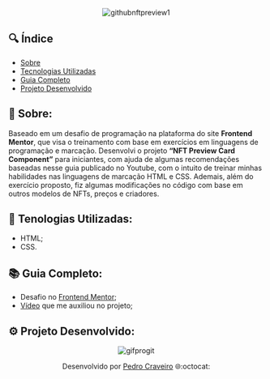 <div align="center">

  ![githubnftpreview1](https://user-images.githubusercontent.com/79882049/159378328-25e64a23-95b7-4e78-9c2d-3940b22d1fd5.gif)
  
</div>

## 🔍 Índice
- [Sobre](#-sobre)
- [Tecnologias Utilizadas](#-tecnologiasutilizadas)
- [Guia Completo](#-guia-completo)
- [Projeto Desenvolvido](#-projetodesenvolvido)

## 📑 Sobre:

Baseado em um desafio de programação na plataforma do site **Frontend Mentor**, que visa o treinamento com base em exercícios em linguagens de programação e marcação. Desenvolvi o projeto **“NFT Preview Card Component”** para iniciantes, com ajuda de algumas recomendações baseadas nesse guia publicado no Youtube, com o intuito de treinar minhas habilidades nas linguagens de marcação HTML e CSS. Ademais, além do exercício proposto, fiz algumas modificações no código com base em outros modelos de NFTs, preços e criadores.

## 🤖 Tenologias Utilizadas:

- HTML;
- CSS.

## 📚 Guia Completo:

- Desafio no [Frontend Mentor](https://www.frontendmentor.io/challenges/nft-preview-card-component-SbdUL_w0);
- [Vídeo](https://www.youtube.com/watch?v=88aBN3N45WA) que me auxiliou no projeto;

## ⚙️ Projeto Desenvolvido:

<div align="center">

  ![gifprogit](https://user-images.githubusercontent.com/79882049/159418044-034a603e-e358-4765-b5bc-425dccd13af7.gif)

</div>

<p align="center">Desenvolvido por <a href ="https://www.linkedin.com/in/pecraveiro/">Pedro Craveiro</a> 🌐:octocat:</p>

